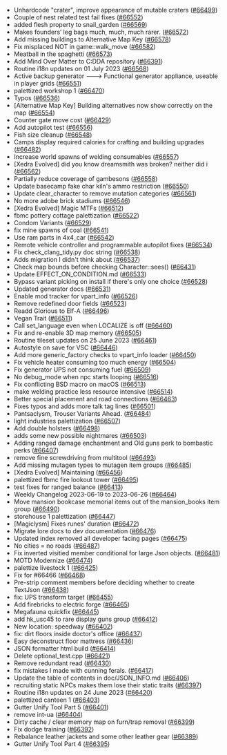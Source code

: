 * Unhardcode "crater", improve appearance of mutable craters ([#66499](https://github.com/CleverRaven/Cataclysm-DDA/pull/66499))
* Couple of nest related test fail fixes ([#66552](https://github.com/CleverRaven/Cataclysm-DDA/pull/66552))
* added flesh property to snail_garden ([#66569](https://github.com/CleverRaven/Cataclysm-DDA/pull/66569))
* Makes founders’ leg bags much, much, much rarer. ([#66572](https://github.com/CleverRaven/Cataclysm-DDA/pull/66572))
* Add missing buildings to Alternative Map Key ([#66578](https://github.com/CleverRaven/Cataclysm-DDA/pull/66578))
* Fix misplaced NOT in game::walk_move ([#66582](https://github.com/CleverRaven/Cataclysm-DDA/pull/66582))
* Meatball in the spaghetti ([#66573](https://github.com/CleverRaven/Cataclysm-DDA/pull/66573))
* Add Mind Over Matter to C:DDA repository ([#66391](https://github.com/CleverRaven/Cataclysm-DDA/pull/66391))
* Routine i18n updates on 01 July 2023 ([#66568](https://github.com/CleverRaven/Cataclysm-DDA/pull/66568))
* Active backup generator ---> Functional generator appliance, useable in player grids ([#66551](https://github.com/CleverRaven/Cataclysm-DDA/pull/66551))
* palettized workshop 1 ([#66470](https://github.com/CleverRaven/Cataclysm-DDA/pull/66470))
* Typos ([#66536](https://github.com/CleverRaven/Cataclysm-DDA/pull/66536))
* [Alternative Map Key] Building alternatives now show correctly on the map ([#66554](https://github.com/CleverRaven/Cataclysm-DDA/pull/66554))
* Counter gate move cost ([#66429](https://github.com/CleverRaven/Cataclysm-DDA/pull/66429))
* Add autopilot test ([#66556](https://github.com/CleverRaven/Cataclysm-DDA/pull/66556))
* Fish size cleanup ([#66548](https://github.com/CleverRaven/Cataclysm-DDA/pull/66548))
* Camps display required calories for crafting and building upgrades ([#66482](https://github.com/CleverRaven/Cataclysm-DDA/pull/66482))
* Increase world spawns of welding consumables ([#66557](https://github.com/CleverRaven/Cataclysm-DDA/pull/66557))
* [Xedra Evolved] did you know dreamsmith was broken? neither did i ([#66562](https://github.com/CleverRaven/Cataclysm-DDA/pull/66562))
* Partially reduce coverage of gambesons ([#66558](https://github.com/CleverRaven/Cataclysm-DDA/pull/66558))
* Update basecamp fake char kiln's ammo restriction ([#66550](https://github.com/CleverRaven/Cataclysm-DDA/pull/66550))
* Update clear_character to remove mutation categories ([#66561](https://github.com/CleverRaven/Cataclysm-DDA/pull/66561))
* No more adobe brick stadiums ([#66546](https://github.com/CleverRaven/Cataclysm-DDA/pull/66546))
* [Xedra Evolved] Magic MTFs ([#66512](https://github.com/CleverRaven/Cataclysm-DDA/pull/66512))
* fbmc pottery cottage palettization ([#66522](https://github.com/CleverRaven/Cataclysm-DDA/pull/66522))
* Condom Variants ([#66529](https://github.com/CleverRaven/Cataclysm-DDA/pull/66529))
* fix mine spawns of coal ([#66541](https://github.com/CleverRaven/Cataclysm-DDA/pull/66541))
* Use ram parts in 4x4_car ([#66542](https://github.com/CleverRaven/Cataclysm-DDA/pull/66542))
* Remote vehicle controller and programmable autopilot fixes ([#66534](https://github.com/CleverRaven/Cataclysm-DDA/pull/66534))
* Fix check_clang_tidy.py doc string ([#66538](https://github.com/CleverRaven/Cataclysm-DDA/pull/66538))
* Adds migration I didn't think about ([#66537](https://github.com/CleverRaven/Cataclysm-DDA/pull/66537))
* Check map bounds before checking Character::sees() ([#66431](https://github.com/CleverRaven/Cataclysm-DDA/pull/66431))
* Update EFFECT_ON_CONDITION.md ([#66533](https://github.com/CleverRaven/Cataclysm-DDA/pull/66533))
* Bypass variant picking on install if there's only one choice ([#66528](https://github.com/CleverRaven/Cataclysm-DDA/pull/66528))
* Updated generator docs ([#66531](https://github.com/CleverRaven/Cataclysm-DDA/pull/66531))
* Enable mod tracker for vpart_info ([#66526](https://github.com/CleverRaven/Cataclysm-DDA/pull/66526))
* Remove redefined door fields ([#66523](https://github.com/CleverRaven/Cataclysm-DDA/pull/66523))
* Readd Glorious to Elf-A ([#66496](https://github.com/CleverRaven/Cataclysm-DDA/pull/66496))
* Vegan Trait ([#66511](https://github.com/CleverRaven/Cataclysm-DDA/pull/66511))
* Call set_language even when LOCALIZE is off ([#66460](https://github.com/CleverRaven/Cataclysm-DDA/pull/66460))
* Fix and re-enable 3D map memory ([#66505](https://github.com/CleverRaven/Cataclysm-DDA/pull/66505))
* Routine tileset updates on 25 June 2023 ([#66461](https://github.com/CleverRaven/Cataclysm-DDA/pull/66461))
* Autostyle on save for VSC ([#66446](https://github.com/CleverRaven/Cataclysm-DDA/pull/66446))
* Add more generic_factory checks to vpart_info loader ([#66450](https://github.com/CleverRaven/Cataclysm-DDA/pull/66450))
* Fix vehicle heater consuming too much energy ([#66504](https://github.com/CleverRaven/Cataclysm-DDA/pull/66504))
* Fix generator UPS not consuming fuel ([#66509](https://github.com/CleverRaven/Cataclysm-DDA/pull/66509))
* No debug_mode when npc starts looping ([#66516](https://github.com/CleverRaven/Cataclysm-DDA/pull/66516))
* Fix conflicting BSD macro on macOS ([#66513](https://github.com/CleverRaven/Cataclysm-DDA/pull/66513))
* make welding practice less resource intensive ([#66514](https://github.com/CleverRaven/Cataclysm-DDA/pull/66514))
* Better special placement and road connections ([#66463](https://github.com/CleverRaven/Cataclysm-DDA/pull/66463))
* Fixes typos and adds more talk tag lines ([#66501](https://github.com/CleverRaven/Cataclysm-DDA/pull/66501))
* Pantsaclysm, Trouser Variants Ahead. ([#66484](https://github.com/CleverRaven/Cataclysm-DDA/pull/66484))
* light industries palettization ([#66507](https://github.com/CleverRaven/Cataclysm-DDA/pull/66507))
* Add double holsters ([#66498](https://github.com/CleverRaven/Cataclysm-DDA/pull/66498))
* adds some new possible nightmares ([#66503](https://github.com/CleverRaven/Cataclysm-DDA/pull/66503))
* Adding ranged damage enchantment and Old guns perk to bombastic perks ([#66407](https://github.com/CleverRaven/Cataclysm-DDA/pull/66407))
* remove fine screwdriving from multitool ([#66493](https://github.com/CleverRaven/Cataclysm-DDA/pull/66493))
* Add missing mutagen types to mutagen item groups ([#66485](https://github.com/CleverRaven/Cataclysm-DDA/pull/66485))
* [Xedra Evolved] Maintaining ([#66456](https://github.com/CleverRaven/Cataclysm-DDA/pull/66456))
* palettized fbmc fire lookout tower ([#66495](https://github.com/CleverRaven/Cataclysm-DDA/pull/66495))
* test fixes for ranged balance ([#66413](https://github.com/CleverRaven/Cataclysm-DDA/pull/66413))
* Weekly Changelog 2023-06-19 to 2023-06-26 ([#66464](https://github.com/CleverRaven/Cataclysm-DDA/pull/66464))
* Move mansion bookcase memorial items out of the mansion_books item group ([#66490](https://github.com/CleverRaven/Cataclysm-DDA/pull/66490))
* storehouse 1 palettization ([#66447](https://github.com/CleverRaven/Cataclysm-DDA/pull/66447))
* [Magiclysm] Fixes runes' duration ([#66472](https://github.com/CleverRaven/Cataclysm-DDA/pull/66472))
* Migrate lore docs to dev documentation ([#66476](https://github.com/CleverRaven/Cataclysm-DDA/pull/66476))
* Updated index removed all developer facing pages ([#66475](https://github.com/CleverRaven/Cataclysm-DDA/pull/66475))
* No cities = no roads ([#66487](https://github.com/CleverRaven/Cataclysm-DDA/pull/66487))
* Fix inverted visitied member conditional for large Json objects. ([#66481](https://github.com/CleverRaven/Cataclysm-DDA/pull/66481))
* MOTD Modernize ([#66474](https://github.com/CleverRaven/Cataclysm-DDA/pull/66474))
* palettize livestock 1 ([#66425](https://github.com/CleverRaven/Cataclysm-DDA/pull/66425))
* Fix for #66466 ([#66468](https://github.com/CleverRaven/Cataclysm-DDA/pull/66468))
* Pre-strip comment members before deciding whether to create TextJson ([#66438](https://github.com/CleverRaven/Cataclysm-DDA/pull/66438))
* fix: UPS transform target ([#66455](https://github.com/CleverRaven/Cataclysm-DDA/pull/66455))
* Add firebricks to electric forge  ([#66465](https://github.com/CleverRaven/Cataclysm-DDA/pull/66465))
* Megafauna quickfix ([#66445](https://github.com/CleverRaven/Cataclysm-DDA/pull/66445))
* add hk_usc45 to rare display guns group ([#66412](https://github.com/CleverRaven/Cataclysm-DDA/pull/66412))
* New location: speedway ([#66402](https://github.com/CleverRaven/Cataclysm-DDA/pull/66402))
* fix: dirt floors inside doctor's office ([#66437](https://github.com/CleverRaven/Cataclysm-DDA/pull/66437))
* Easy deconstruct floor mattress ([#66436](https://github.com/CleverRaven/Cataclysm-DDA/pull/66436))
* JSON formatter html build ([#66414](https://github.com/CleverRaven/Cataclysm-DDA/pull/66414))
* Delete optional_test.cpp ([#66421](https://github.com/CleverRaven/Cataclysm-DDA/pull/66421))
* Remove redundant read ([#66430](https://github.com/CleverRaven/Cataclysm-DDA/pull/66430))
* fix mistakes I made with cunning ferals. ([#66417](https://github.com/CleverRaven/Cataclysm-DDA/pull/66417))
* Update the table of contents in doc/JSON_INFO.md ([#66406](https://github.com/CleverRaven/Cataclysm-DDA/pull/66406))
* recruiting static NPCs makes them lose their static traits ([#66397](https://github.com/CleverRaven/Cataclysm-DDA/pull/66397))
* Routine i18n updates on 24 June 2023 ([#66420](https://github.com/CleverRaven/Cataclysm-DDA/pull/66420))
* palettized canteen 1 ([#66403](https://github.com/CleverRaven/Cataclysm-DDA/pull/66403))
* Gutter Unify Tool Part 5 ([#66401](https://github.com/CleverRaven/Cataclysm-DDA/pull/66401))
* remove int-ua ([#66404](https://github.com/CleverRaven/Cataclysm-DDA/pull/66404))
* Dirty cache / clear memory map on furn/trap removal ([#66399](https://github.com/CleverRaven/Cataclysm-DDA/pull/66399))
* Fix dodge training ([#66392](https://github.com/CleverRaven/Cataclysm-DDA/pull/66392))
* Rebalance leather jackets and some other leather gear ([#66389](https://github.com/CleverRaven/Cataclysm-DDA/pull/66389))
* Gutter Unify Tool Part 4 ([#66395](https://github.com/CleverRaven/Cataclysm-DDA/pull/66395))
